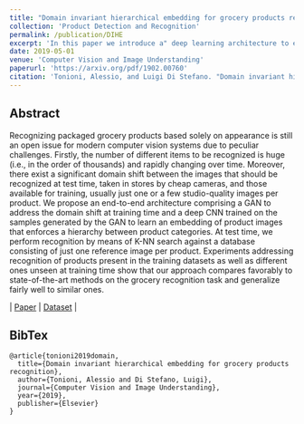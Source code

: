 ```yaml
---
title: "Domain invariant hierarchical embedding for grocery products recognition"
collection: 'Product Detection and Recognition'
permalink: /publication/DIHE
excerpt: 'In this paper we introduce a" deep learning architecture to effectively learn embedddings relying only on few samples and in presence of domain shifts.'
date: 2019-05-01
venue: 'Computer Vision and Image Understanding'
paperurl: 'https://arxiv.org/pdf/1902.00760'
citation: 'Tonioni, Alessio, and Luigi Di Stefano. "Domain invariant hierarchical embedding for grocery products recognition." Computer Vision and Image Understanding (2019).'
---
```

## Abstract
Recognizing packaged grocery products based solely on appearance is still an open issue for modern computer vision systems due to peculiar challenges. Firstly, the number of different items to be recognized is huge (i.e., in the order of thousands) and rapidly changing over time. Moreover, there exist a significant domain shift between the images that should be recognized at test time, taken in stores by cheap cameras, and those available for training, usually just one or a few studio-quality images per product. We propose an end-to-end architecture comprising a GAN to address the domain shift at training time and a deep CNN trained on the samples generated by the GAN to learn an embedding of product images that enforces a hierarchy between product categories. At test time, we perform recognition by means of K-NN search against a database consisting of just one reference image per product. Experiments addressing recognition of products present in the training datasets as well as different ones unseen at training time show that our approach compares favorably to state-of-the-art methods on the grocery recognition task and generalize fairly well to similar ones.

| [Paper](https://arxiv.org/pdf/1902.00760) | [Dataset](https://drive.google.com/open?id=1vvB1hvKhr4pE8zUpPImlogA6kof-kLVN) |

## BibTex
```
@article{tonioni2019domain,
  title={Domain invariant hierarchical embedding for grocery products recognition},
  author={Tonioni, Alessio and Di Stefano, Luigi},
  journal={Computer Vision and Image Understanding},
  year={2019},
  publisher={Elsevier}
}

```